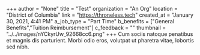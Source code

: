 +++
author = "None"
title = "Test"
organization = "An Org"
location = "District of Columbia"
link = "https://throneless.tech"
created_at = "January 30, 2021, 4:41 PM"
a_job_type = "Part Time"
b_benefits = ["General Benefits","Tuition Reimbursement"]
c_feedback = ""
thumbnail = "../../images/nYCkyrUw_92668cc6.png"
+++
Cum sociis natoque penatibus et magnis dis parturient. Morbi odio eros, volutpat ut pharetra vitae, lobortis sed nibh.